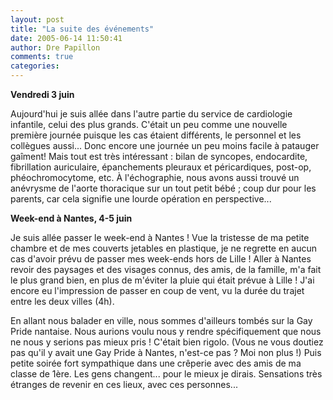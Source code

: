 ```yaml
---
layout: post
title: "La suite des événements"
date: 2005-06-14 11:50:41
author: Dre Papillon
comments: true
categories: 
---
```



**Vendredi 3 juin**

Aujourd'hui je suis allée dans l'autre partie du service de cardiologie infantile, celui des plus grands.  C'était un peu comme une nouvelle première journée puisque les cas étaient différents, le personnel et les collègues aussi...  Donc encore une journée un peu moins facile à patauger gaîment!  Mais tout est très intéressant : bilan de syncopes, endocardite, fibrillation auriculaire, épanchements pleuraux et péricardiques, post-op, phéochromocytome, etc.  À l'échographie, nous avons aussi trouvé un anévrysme de l'aorte thoracique sur un tout petit bébé ; coup dur pour les parents, car cela signifie une lourde opération en perspective...

**Week-end à Nantes, 4-5 juin**

Je suis allée passer le week-end à Nantes !  Vue la tristesse de ma petite chambre et de mes couverts jetables en plastique, je ne regrette en aucun cas d'avoir prévu de passer mes week-ends hors de Lille !  Aller à Nantes revoir des paysages et des visages connus, des amis, de la famille, m'a fait le plus grand bien, en plus de m'éviter la pluie qui était prévue à Lille !  J'ai encore eu l'impression de passer en coup de vent, vu la durée du trajet entre les deux villes (4h).

En allant nous balader en ville, nous sommes d'ailleurs tombés sur la Gay Pride nantaise.  Nous aurions voulu nous y rendre spécifiquement que nous ne nous y serions pas mieux pris !  C'était bien rigolo.  (Vous ne vous doutiez pas qu'il y avait une Gay Pride à Nantes, n'est-ce pas ?  Moi non plus !)  Puis petite soirée fort sympathique dans une crêperie avec des amis de ma classe de 1ère.  Les gens changent... pour le mieux je dirais.  Sensations très étranges de revenir en ces lieux, avec ces personnes...